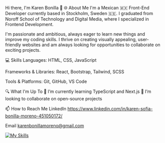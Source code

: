 Hi there, I'm Karen Bonilla 👋
🌐 About Me
I'm a Mexican 🇲🇽 Front-End Developer currently based in Stockholm, Sweden 🇸🇪. I graduated from Noroff School of Technology and Digital Media, where I specialized in Frontend Development.

I'm passionate and ambitious, always eager to learn new things and improve my coding skills. I thrive on creating visually appealing, user-friendly websites and am always looking for opportunities to collaborate on exciting projects.

💻 Skills
Languages: HTML, CSS, JavaScript 

Frameworks & Libraries: React, Bootstrap, Tailwind, SCSS

Tools & Platforms: Git, GitHub, VS Code

🔍 What I'm Up To
🌱 I’m currently learning TypeScript and Next.js
👯 I’m looking to collaborate on open-source projects

📫 How to Reach Me
LinkedIn https://www.linkedin.com/in/karen-sofia-bonilla-moreno-451050172/

Email karenbonillamoreno@gmail.com

[![My Skills](https://skillicons.dev/icons?i=js,html,css,bootstrap,figma,react,tailwind)](https://skillicons.dev)








